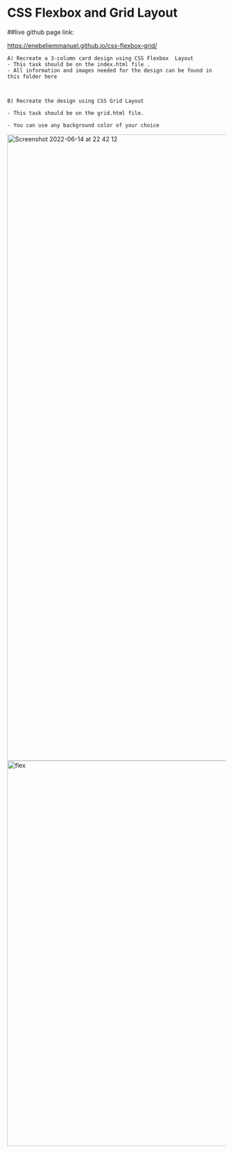 # CSS Flexbox and Grid Layout

##live github page link:

https://enebeliemmanuel.github.io/css-flexbox-grid/

    A) Recreate a 3-column card design using CSS Flexbox  Layout
    - This task should be on the index.html file .
    - All information and images needed for the design can be found in this folder here

 

    B) Recreate the design using CSS Grid Layout  

    - This task should be on the grid.html file.

    - You can use any background color of your choice


<img width="1440" alt="Screenshot 2022-06-14 at 22 42 12" src="https://user-images.githubusercontent.com/56538561/173694315-2d7c63f5-b76b-48c3-82a1-df074ad8da99.png">
<img width="886" alt="flex" src="https://user-images.githubusercontent.com/58889001/173853356-7e561724-750d-4e1f-9e68-1348836f8e3c.png">
